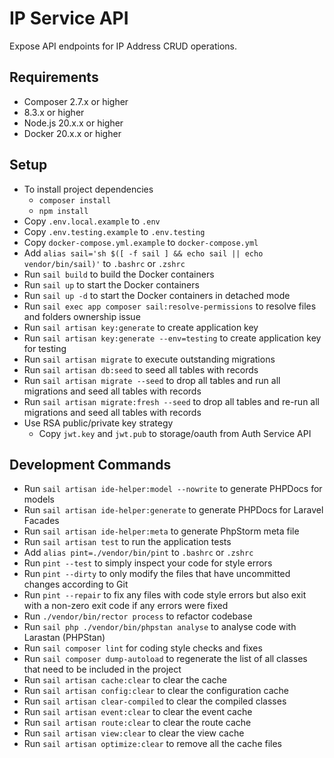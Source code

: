 # IP Service API
Expose API endpoints for IP Address CRUD operations.

## Requirements
- Composer 2.7.x or higher
- 8.3.x or higher
- Node.js 20.x.x or higher
- Docker 20.x.x or higher

## Setup
- To install project dependencies
    - `composer install`
    - `npm install`
- Copy `.env.local.example` to `.env`
- Copy `.env.testing.example` to `.env.testing`
- Copy `docker-compose.yml.example` to `docker-compose.yml`
- Add `alias sail='sh $([ -f sail ] && echo sail || echo vendor/bin/sail)'` to `.bashrc` or `.zshrc`
- Run `sail build` to build the Docker containers
- Run `sail up` to start the Docker containers
- Run `sail up -d` to start the Docker containers in detached mode
- Run `sail exec app composer sail:resolve-permissions` to resolve files and folders ownership issue
- Run `sail artisan key:generate` to create application key
- Run `sail artisan key:generate --env=testing` to create application key for testing
- Run `sail artisan migrate` to execute outstanding migrations
- Run `sail artisan db:seed` to seed all tables with records
- Run `sail artisan migrate --seed` to drop all tables and run all migrations and seed all tables with records
- Run `sail artisan migrate:fresh --seed` to drop all tables and re-run all migrations and seed all tables with records
- Use RSA public/private key strategy
    - Copy `jwt.key` and `jwt.pub` to storage/oauth from Auth Service API

## Development Commands
- Run `sail artisan ide-helper:model --nowrite` to generate PHPDocs for models
- Run `sail artisan ide-helper:generate` to generate PHPDocs for Laravel Facades
- Run `sail artisan ide-helper:meta` to generate PhpStorm meta file
- Run `sail artisan test` to run the application tests
- Add `alias pint=./vendor/bin/pint` to `.bashrc` or `.zshrc`
- Run `pint --test` to simply inspect your code for style errors
- Run `pint --dirty` to only modify the files that have uncommitted changes according to Git
- Run `pint --repair` to fix any files with code style errors but also exit with a non-zero exit code if any errors were fixed
- Run `./vendor/bin/rector process` to refactor codebase
- Run `sail php ./vendor/bin/phpstan analyse` to analyse code with Larastan (PHPStan)
- Run `sail composer lint` for coding style checks and fixes
- Run `sail composer dump-autoload` to regenerate the list of all classes that need to be included in the project
- Run `sail artisan cache:clear` to clear the cache
- Run `sail artisan config:clear` to clear the configuration cache
- Run `sail artisan clear-compiled` to clear the compiled classes
- Run `sail artisan event:clear` to clear the event cache
- Run `sail artisan route:clear` to clear the route cache
- Run `sail artisan view:clear` to clear the view cache
- Run `sail artisan optimize:clear` to remove all the cache files
